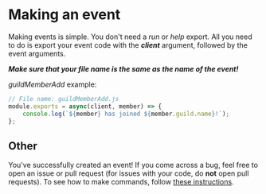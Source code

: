 # Making an event
Making events is simple. You don't need a *run* or *help* export.
All you need to do is export your event code with the ***client*** argument, followed by the event arguments.

***Make sure that your file name is the same as the name of the event!***

*guildMemberAdd* example:
```javascript
// File name: guildMemberAdd.js
module.exports = async(client, member) => {
    console.log(`${member} has joined ${member.guild.name}!`);
};
```

## Other
You've successfully created an event! If you come across a bug, feel free to open an issue or pull request (for issues with your code, do **not** open pull requests).
To see how to make commands, follow [these instructions](https://github.com/aanthr0/discordjs-template-bot/docs/making_a_command.md).